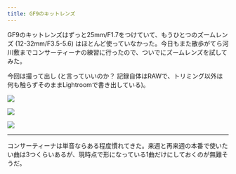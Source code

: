 ```yaml
---
title: GF9のキットレンズ
---
```


GF9のキットレンズはずっと25mm/F1.7をつけていて、もうひとつのズームレンズ (12-32mm/F3.5-5.6) はほとんど使っていなかった。今日もまた散歩がてら河川敷までコンサーティーナの練習に行ったので、ついでにズームレンズを試してみた。

今回は撮って出し (と言っていいのか？ 記録自体はRAWで、トリミング以外は何も触らずそのままLightroomで書き出している)。

![](https://photos.old.apkas.net/medium/202310/20231021-163931.webp)

![](https://photos.old.apkas.net/medium/202310/20231021-164151.webp)

![](https://photos.old.apkas.net/medium/202310/20231021-170549.webp)

---

コンサーティーナは単音ならある程度慣れてきた。来週と再来週の本番で使いたい曲は3つくらいあるが、現時点で形になっている1曲だけにしておくのが無難そうだ。
